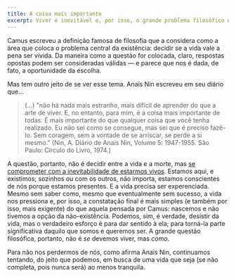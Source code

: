 ```yaml
---
title: A coisa mais importante
excerpt: Viver é inevitável e, por isso, o grande problema filosófico não é decidir sobre a vida, mas escolher efetivamente vivê-la.
---
```


Camus escreveu a definição famosa de filosofia que a considera como a área que coloca o problema central da existência: decidir se a vida vale a pena ser vivida. Da maneira como a questão for colocada, claro, respostas opostas podem ser consideradas válidas — e parece que nos é dada, de fato, a oportunidade da escolha.

Mas tem outro jeito de se ver esse tema. Anaïs Nin escreveu em seu diário que…

> (…) "não há nada mais estranho, mais difícil de aprender do que a arte de viver. E, no entanto, para mim, é a coisa mais importante de todas. É mais importante do que qualquer coisa que você tenha realizado. Eu não sei como se consegue, mas sei que é preciso fazê-lo. Sem coragem, sem a vontade de se arriscar, se perde a si mesmo." (Nin, A. Diário de Anaïs Nin, Volume 5: 1947-1955. São Paulo: Círculo do Livro, 1974.)

A questão, portanto, não é decidir entre a vida e a morte, mas [se comprometer com a inevitabilidade de estarmos vivos](https://marcosramon.net/a-vida-e-uma-espera). Estamos aqui, e existimos; sozinhos ou com os outros, não importa, estamos conscientes de nós porque estamos presentes. E a vida precisa ser experenciada. Mesmo sem saber como, mesmo que eventualmente sem sucesso, a vida nos pressiona e, por isso, a constatação final é mais simples (e também por isso, mais exigente) do que aquela pensada por Camus: nascemos e não tivemos a opção da não-existência. Podemos, sim, é verdade, desistir da vida, mas o verdadeiro esforço é para dar sentido à ela; para torná-la parte significativa daquilo que somos e queremos ser. A grande questão filosófica, portanto, não é *se* devemos viver, mas *como*.

Para não nos perdermos de nós, como afirma Anaïs Nin, continuamos tentando, do jeito que podemos, em busca de uma vida que seja (se não completa, pois nunca será) ao menos tranquila.
